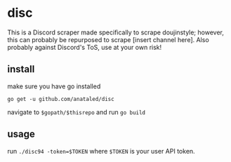 # disc
This is a Discord scraper made specifically to scrape doujinstyle; however, this can probably be repurposed to scrape [insert channel here].
Also probably against Discord's ToS, use at your own risk!

## install

make sure you have go installed

``go get -u github.com/anataled/disc``

navigate to ``$gopath/$thisrepo`` and run ``go build``

## usage
run ``./disc94 -token=$TOKEN`` where ``$TOKEN`` is your user API token.
